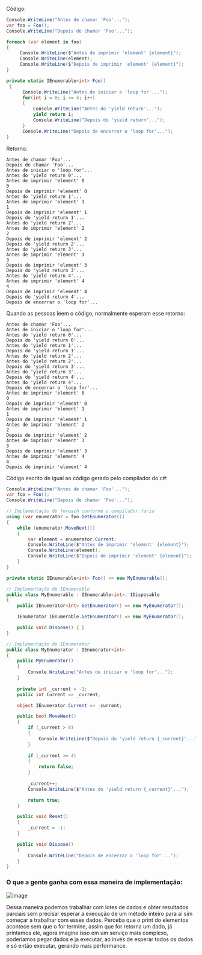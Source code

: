 ﻿Código:

````c#
Console.WriteLine("Antes de chamar 'Foo'...");
var foo = Foo();
Console.WriteLine("Depois de chamar 'Foo'...");

foreach (var element in foo)
{
     Console.WriteLine($"Antes de imprimir 'element' {element}");
     Console.WriteLine(element);
     Console.WriteLine($"Depois de imprimir 'element' {element}");
}

private static IEnumerable<int> Foo()
 {
      Console.WriteLine("Antes de iniciar o 'loop for'...");
      for(int i = 0; i <= 4; i++)
      {
          Console.WriteLine("Antes do 'yield return'...");
          yield return i;
          Console.WriteLine("Depois do 'yield return'...");
      }
      Console.WriteLine("Depois de encerrar o 'loop for'...");
}
````

Retorno:
````
Antes de chamar 'Foo'...
Depois de chamar 'Foo'...
Antes de iniciar o 'loop for'...
Antes do 'yield return 0'...
Antes de imprimir 'element' 0
0
Depois de imprimir 'element' 0
Antes do 'yield return 1'...
Antes de imprimir 'element' 1
1
Depois de imprimir 'element' 1
Depois do 'yield return 1'...
Antes do 'yield return 2'...
Antes de imprimir 'element' 2
2
Depois de imprimir 'element' 2
Depois do 'yield return 2'...
Antes do 'yield return 3'...
Antes de imprimir 'element' 3
3
Depois de imprimir 'element' 3
Depois do 'yield return 3'...
Antes do 'yield return 4'...
Antes de imprimir 'element' 4
4
Depois de imprimir 'element' 4
Depois do 'yield return 4'...
Depois de encerrar o 'loop for'...
````

Quando as pessoas leem o código, normalmente esperam esse retorno:
````
Antes de chamar 'Foo'...
Antes de iniciar o 'loop for'...
Antes do 'yield return 0'...
Depois do 'yield return 0'...
Antes do 'yield return 1'...
Depois do 'yield return 1'...
Antes do 'yield return 2'...
Antes do 'yield return 2'...
Depois do 'yield return 3'...
Antes do 'yield return 3'...
Depois do 'yield return 4'...
Antes do 'yield return 4'...
Depois de encerrar o 'loop for'...
Antes de imprimir 'element' 0
0
Depois de imprimir 'element' 0
Antes de imprimir 'element' 1
1
Depois de imprimir 'element' 1
Antes de imprimir 'element' 2
2
Depois de imprimir 'element' 2
Antes de imprimir 'element' 3
3
Depois de imprimir 'element' 3
Antes de imprimir 'element' 4
4
Depois de imprimir 'element' 4
````

Código escrito de igual ao código gerado pelo compilador do c#:

````c#
Console.WriteLine("Antes de chamar 'Foo'...");
var foo = Foo();
Console.WriteLine("Depois de chamar 'Foo'...");

// Implementação do foreach conforme o compilador faria
using (var enumerator = foo.GetEnumerator())
{
    while (enumerator.MoveNext())
    {
        var element = enumerator.Current;
        Console.WriteLine($"Antes de imprimir 'element' {element}");
        Console.WriteLine(element);
        Console.WriteLine($"Depois de imprimir 'element' {element}");
    }
}

private static IEnumerable<int> Foo() => new MyEnumerable();

// Implementação do IEnumerable
public class MyEnumerable : IEnumerable<int>, IDisposable
{
    public IEnumerator<int> GetEnumerator() => new MyEnumerator();

    IEnumerator IEnumerable.GetEnumerator() => new MyEnumerator();

    public void Dispose() { }
}

// Implementação do IEnumerator
public class MyEnumerator : IEnumerator<int>
{
    public MyEnumerator()
    {
        Console.WriteLine("Antes de iniciar o 'loop for'...");
    }
    
    private int _current = -1;
    public int Current => _current;

    object IEnumerator.Current => _current;

    public bool MoveNext()
    {
        if (_current > 0)
        {
            Console.WriteLine($"Depois do 'yield return {_current}'...");
        }
        
        if (_current >= 4)
        {
            return false;
        }
        
        _current++;
        Console.WriteLine($"Antes do 'yield return {_current}'...");

        return true;
    }

    public void Reset()
    {
        _current = -1;
    }

    public void Dispose()
    {
        Console.WriteLine("Depois de encerrar o 'loop for'...");
    }
}
````

### O que a gente ganha com essa maneira de implementação:

![image](https://user-images.githubusercontent.com/23214684/141687238-af51dc21-04cb-4e22-a694-005cb4c1ae2d.png)

Dessa maneira podemos trabalhar com lotes de dados e obter resultados parciais sem precisar esperar a execução de um método inteiro para ai sim começar a trabalhar com esses dados. Perceba que o print do elementos acontece sem que o for termine, assim que for retorna um dado, já printamos ele, agora imagine isso em um serviço mais complexo, poderiamos pegar dados e ja executar, ao invés de esperar todos os dados e só então executar, gerando mais performance.
